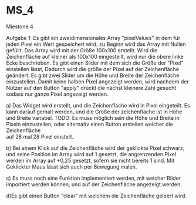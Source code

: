# MS_4
Miestone 4

Aufgabe 1:
  Es gibt ein zweidimensionales Array "pixelValues" in dem für jeden Pixel ein Wert gespeichert wird, zu Beginn wird das Array mit Nullen gefüllt. Das Array wird mit der Größe 100x100 erstellt. Wird die Zeichenfläche auf kleiner als 100x100 eingestellt, wird nur die obere linke Ecke beschrieben. Es gibt einen Slider mit dem sich die Größe der "Pixel" einstellen lässt, Dadurch wird die größe der Pixel auf der Zeichenfläche geändert. Es gibt zwei Slider um die Höhe und Breite der Zeichenfläche einzustellen. Damit keine halben Pixel angezeigt werden, wird nachdem der Nutzer auf den Button "apply" drückt die nächst kleinere Zahl gesucht sodass nur ganze Pixel angezeigt werden.

  a) Das Widget wird erstellt, und die Zeichenfläche wird in Pixel eingeteilt.
     Es kann darauf gemalt werden, und die Größe der zeichenfläche ist in Höhe und Breite variabel.
     TODO: Es muss möglich sein die Höhe und Breite in Pixeln einzustellen, oder alternativ einen Button erstellen welcher die Zeichenfläche  
     auf 28 mal 28 Pixel einstellt. 
     
  b) Bei einem Klick auf die Zeichenfläche wird der geklickte Pixel schwarz, und seine Position im Array wird auf 1 gesetzt, die angrenzenden 
     Pixel werden im Array auf +0,25 gesetzt, sofern sie nicht bereits 1 sind. 
     Mit Geklickter Maus lässt sich auch per Bewegung malen.
    
  c) Es muss noch eine Funktion implementiert werden, mit welcher Bilder importiert werden können, und auf der Zeichenfläche angezeigt werden.
  
  d)Es gibt einen Button "clear" mit welchem die Zeichenfläche geleert wird.
  
  
